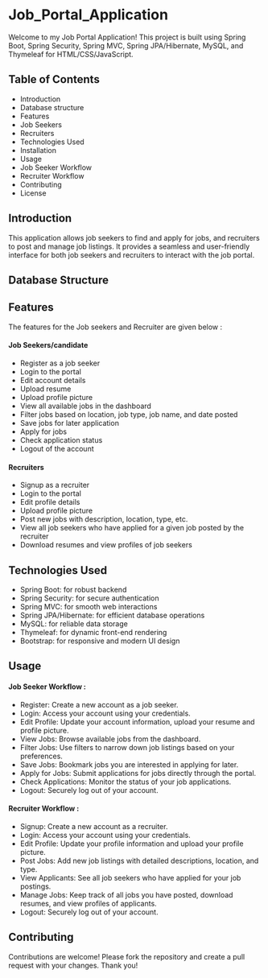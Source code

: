 # Job_Portal_Application

Welcome to my Job Portal Application! This project is built using Spring Boot, Spring Security, Spring MVC, Spring JPA/Hibernate, MySQL, and Thymeleaf for HTML/CSS/JavaScript.

## Table of Contents

* Introduction
* Database structure
* Features
* Job Seekers
* Recruiters
* Technologies Used
* Installation
* Usage
* Job Seeker Workflow
* Recruiter Workflow
* Contributing
* License


## Introduction
This application allows job seekers to find and apply for jobs, and recruiters to post and manage job listings. It provides a seamless and user-friendly interface for both job seekers and recruiters to interact with the job portal.


## Database Structure




## Features
The features for the Job seekers and Recruiter are given below :

#### Job Seekers/candidate
* Register as a job seeker
* Login to the portal
* Edit account details
* Upload resume
* Upload profile picture
* View all available jobs in the dashboard
* Filter jobs based on location, job type, job name, and date posted
* Save jobs for later application
* Apply for jobs
* Check application status
* Logout of the account


#### Recruiters
* Signup as a recruiter
* Login to the portal
* Edit profile details
* Upload profile picture
* Post new jobs with description, location, type, etc.
* View all job seekers who have applied for a given job posted by the recruiter
* Download resumes and view profiles of job seekers


## Technologies Used
* Spring Boot: for robust backend
* Spring Security: for secure authentication
* Spring MVC: for smooth web interactions
* Spring JPA/Hibernate: for efficient database operations
* MySQL: for reliable data storage
* Thymeleaf: for dynamic front-end rendering
* Bootstrap: for responsive and modern UI design


## Usage

#### Job Seeker Workflow :
* Register: Create a new account as a job seeker. 
* Login: Access your account using your credentials. 
* Edit Profile: Update your account information, upload your resume and profile picture. 
* View Jobs: Browse available jobs from the dashboard. 
* Filter Jobs: Use filters to narrow down job listings based on your preferences. 
* Save Jobs: Bookmark jobs you are interested in applying for later. 
* Apply for Jobs: Submit applications for jobs directly through the portal. 
* Check Applications: Monitor the status of your job applications. 
* Logout: Securely log out of your account.

#### Recruiter Workflow :
* Signup: Create a new account as a recruiter. 
* Login: Access your account using your credentials. 
* Edit Profile: Update your profile information and upload your profile picture. 
* Post Jobs: Add new job listings with detailed descriptions, location, and type. 
* View Applicants: See all job seekers who have applied for your job postings. 
* Manage Jobs: Keep track of all jobs you have posted, download resumes, and view profiles of applicants. 
* Logout: Securely log out of your account.

## Contributing
Contributions are welcome! Please fork the repository and create a pull request with your changes. Thank you!
